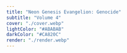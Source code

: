 ```yaml
---
title: "Neon Genesis Evangelion: Genocide"
subtitle: "Volume 4"
cover: "./cover.webp"
lightColor: "#ABABAB"
darkColor: "#CA820C"
render: "./render.webp"
---
```

